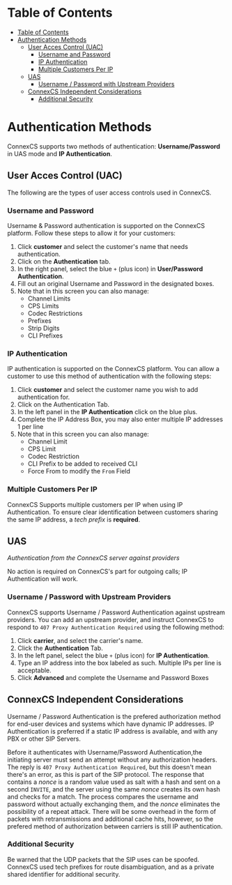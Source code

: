 # Table of Contents

- [Table of Contents](#table-of-contents)
- [Authentication Methods](#authentication-methods)
    - [User Acces Control (UAC)](#user-acces-control-uac)
        - [Username and Password](#username-and-password)
        - [IP Authentication](#ip-authentication)
        - [Multiple Customers Per IP](#multiple-customers-per-ip)
    - [UAS](#uas)
        - [Username / Password with Upstream Providers](#username--password-with-upstream-providers)
    - [ConnexCS Independent Considerations](#connexcs-independent-considerations)
        - [Additional Security](#additional-security)

# Authentication Methods

ConnexCS supports two methods of authentication: **Username/Password** in UAS mode and **IP Authentication**.

## User Acces Control (UAC)
The following are the types of user access controls used in ConnexCS.

### Username and Password
Username & Password authentication is supported on the ConnexCS platform. Follow these steps to allow it for your customers:

1. Click **customer** and select the customer's name that needs authentication.
2. Click on the **Authentication** tab.
3. In the right panel, select the blue `+` (plus icon) in **User/Password Authentication**.
4. Fill out an original Username and Password in the designated boxes.
5. Note that in this screen you can also manage:
    * Channel Limits
    * CPS Limits
    * Codec Restrictions
    * Prefixes
    * Strip Digits
    * CLI Prefixes

### IP Authentication
IP authentication is supported on the ConnexCS platform. You can allow a customer to use this method of authentication with the following steps:

1. Click **customer** and select the customer name you wish to add authentication for.
2. Click on the Authentication Tab.
3. In the left panel in the **IP Authentication** click on the blue plus.
4. Complete the IP Address Box, you may also enter multiple IP addresses 1 per line
5. Note that in this screen you can also manage: 
    * Channel Limit
    * CPS Limit
    * Codec Restriction
    * CLI Prefix to be added to received CLI
    * Force From to modify the `From` Field

### Multiple Customers Per IP
ConnexCS Supports multiple customers per IP when using IP Authentication. To ensure clear identification between customers sharing the same IP address, a _tech prefix_ is **required**.

## UAS
_Authentication from the ConnexCS server against providers_

No action is required on ConnexCS's part for outgoing calls; IP Authentication will work.

### Username / Password with Upstream Providers
ConnexCS supports Username / Password Authentication against upstream providers. You can add an upstream provider, and instruct ConnexCS to respond to `407 Proxy Authentication Required` using the following method:

1. Click **carrier**, and select the carrier's name.
2. Click the **Authentication** Tab.
3. In the left panel, select the blue `+` (plus icon) for **IP Authentication**.
4. Type an IP address into the box labeled as such.  Multiple IPs per line is acceptable.
5. Click **Advanced** and complete the Username and Password Boxes

## ConnexCS Independent Considerations

Username / Password Authentication is the prefered authorization method for end-user devices and systems which have dynamic IP addresses. IP Authentication is preferred if a static IP address is available, and with any PBX or other SIP Servers.

Before it authenticates with Username/Password Authentication,the initiating server must send an attempt without any authorization headers. The reply is `407 Proxy Authentication Required`, but this doesn't mean there's an error, as this is part of the SIP protocol. The response that contains a _nonce_ is a random value used as salt with a hash and sent on a second `INVITE`, and the server using the same _nonce_ creates its own hash and checks for a match. The process compares the username and password without actually exchanging them, and the _nonce_ eliminates the possibility of a repeat attack. There will be some overhead in the form of packets with retransmissions and additional cache hits, however, so the prefered method of authorization between carriers is still IP authentication.

### Additional Security
Be warned that the UDP packets that the SIP uses can be spoofed.  ConnexCS used tech prefixes for route disambiguation, and as a private shared identifier for additional security.
